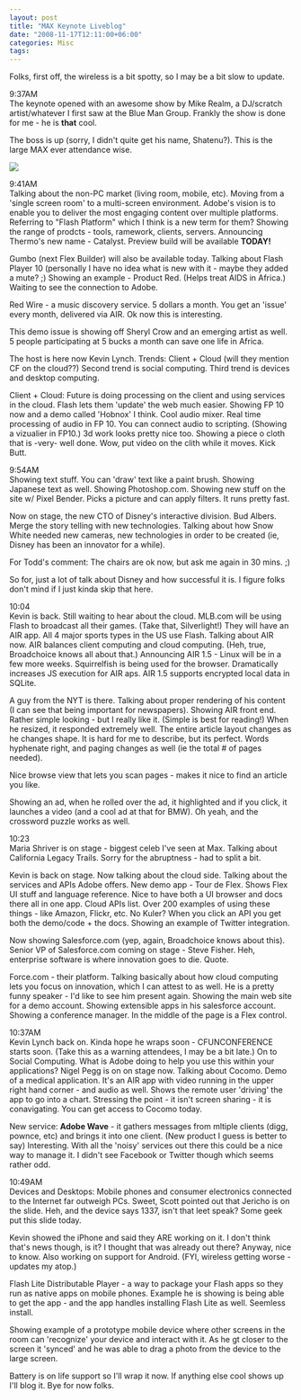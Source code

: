```yaml
---
layout: post
title: "MAX Keynote Liveblog"
date: "2008-11-17T12:11:00+06:00"
categories: Misc 
tags: 
---
```


Folks, first off, the wireless is a bit spotty, so I may be a bit slow to update.
<!--more-->
9:37AM<br/>
The keynote opened with an awesome show by Mike Realm, a DJ/scratch artist/whatever I first saw at the Blue Man Group. Frankly the show is done for me - he is <b>that</b> cool.

The boss is up (sorry, I didn't quite get his name, Shatenu?). This is the large MAX ever attendance wise.

<img src="https://static.raymondcamden.com/images//photo.jpg">

9:41AM<br/>
Talking about the non-PC market (living room, mobile, etc). Moving from a 'single screen room' to a multi-screen environment. Adobe's vision is to enable you to deliver the most engaging content over multiple platforms. Referring to "Flash Platform" which I think is a new term for them? Showing the range of prodcts - tools, ramework, clients, servers. Announcing Thermo's new name - Catalyst. Preview build will be available <b>TODAY!</b>

Gumbo (next Flex Builder) will also be available today. Talking about Flash Player 10 (personally I have no idea what is new with it - maybe they added a mute? ;) Showing an example - Product Red. (Helps treat AIDS in Africa.) Waiting to see the connection to Adobe.

Red Wire - a music discovery service. 5 dollars a month. You get an 'issue' every month, delivered via AIR. Ok now this is interesting.

This demo issue is showing off Sheryl Crow and an emerging artist as well. 5 people participating at 5 bucks a month can save one life in Africa.

The host is here now Kevin Lynch. Trends: Client + Cloud (will they mention CF on the cloud??) Second trend is social computing. Third trend is devices and desktop computing.

Client + Cloud: Future is doing processing on the client and using services in the cloud. Flash lets them 'update' the web much easier. Showing FP 10 now and a demo called 'Hobnox' I think. Cool audio mixer. Real time processing of audio in FP 10. You can connect audio to scripting. (Showing a vizualier in FP10.) 3d work looks pretty nice too. Showing a piece o cloth that is -very- well done. Wow, put video on the clith while it moves. Kick Butt.

9:54AM<br/>
Showing text stuff. You can 'draw' text like a paint brush. Showing Japanese text as well. Showing Photoshop.com. Showing new stuff on the site w/ Pixel Bender. Picks a picture and can apply filters. It runs pretty fast. 

Now on stage, the new CTO of Disney's interactive division. Bud Albers. Merge the story telling with new technologies. Talking about how Snow White needed new cameras, new technologies in order to be created (ie, Disney has been an innovator for a while).

For Todd's comment: The chairs are ok now, but ask me again in 30 mins. ;)

So for, just a lot of talk about Disney and how successful it is. I figure folks don't mind if I just kinda skip that here.

10:04<br/>
Kevin is back. Still waiting to hear about the cloud. MLB.com will be using Flash to broadcast all their games. (Take that, Silverlight!) They will have an AIR app. All 4 major sports types in the US use Flash. Talking about AIR now. AIR balances client computing and cloud computing. (Heh, true, Broadchoice knows all about that.) Announcing AIR 1.5 - Linux will be in a few more weeks. Squirrelfish is being used for the browser. Dramatically increases JS execution for AIR aps. AIR 1.5 supports encrypted local data in SQLite. 

A guy from the NYT is there. Talking about proper rendering of his content (I can see that being important for newspapers). Showing AIR front end. Rather simple looking - but I really like it. (Simple is best for reading!) When he resized, it responded extremely well. The entire article layout changes as he changes shape. It is hard for me to describe, but its perfect. Words hyphenate right, and paging changes as well (ie the total # of pages needed).

Nice browse view that lets you scan pages - makes it nice to find an article you like. 

Showing an ad, when he rolled over the ad, it highlighted and if you click, it launches a video (and a cool ad at that for BMW). Oh yeah, and the crossword puzzle works as well.

10:23<br/>
Maria Shriver is on stage - biggest celeb I've seen at Max. Talking about California Legacy Trails. Sorry for the abruptness - had to split a bit.

Kevin is back on stage. Now talking about the cloud side. Talking about the services and APIs Adobe offers. New demo app - Tour de Flex. Shows Flex UI stuff and language reference. Nice to have both a UI browser and docs there all in one app. Cloud APIs list. Over 200 examples of using these things - like Amazon, Flickr, etc. No Kuler? When you click an API you get both the demo/code + the docs. Showing an example of Twitter integration. 

Now showing Salesforce.com (yep, again, Broadchoice knows about this). Senior VP of Salesforce.com coming on stage - Steve Fisher. Heh, enterprise software is where innovation goes to die. Quote. 

Force.com - their platform. Talking basically about how cloud computing lets you focus on innovation, which I can attest to as well. He is a pretty funny speaker - I'd like to see him present again. Showing the main web site for a demo account. Showing extensible apps in his salesforce account. Showing a conference manager. In the middle of the page is a Flex control.

10:37AM<br/>
Kevin Lynch back on. Kinda hope he wraps soon - CFUNCONFERENCE starts soon. (Take this as a warning attendees, I may be a bit late.) On to Social Computing. What is Adobe doing to help you use this within your applications? Nigel Pegg is on on stage now. Talking about Cocomo. Demo of a medical application. It's an AIR app with video running in the upper right hand corner - and audio as well. Shows the remote user 'driving' the app to go into a chart. Stressing the point - it isn't screen sharing - it is conavigating. You can get access to Cocomo today.

New service: <b>Adobe Wave</b> - it gathers messages from mltiple clients (digg, pownce, etc) and brings it into one client. (New product I guess is better to say) Interesting. With all the 'noisy' services out there this could be a nice way to manage it. I didn't see Facebook or Twitter though which seems rather odd.

10:49AM<br/>
Devices and Desktops: Mobile phones and consumer electronics connected to the Internet far outweigh PCs. Sweet, Scott pointed out that Jericho is on the slide. Heh, and the device says 1337, isn't that leet speak? Some geek put this slide today.

Kevin showed the iPhone and said they ARE working on it. I don't think that's news though, is it? I thought that was already out there? Anyway, nice to know. Also working on support for Android. (FYI, wireless getting worse - updates my atop.)

Flash Lite Distributable Player - a way to package your Flash apps so they run as native apps on mobile phones. Example he is showing is being able to get the app - and the app handles installing Flash Lite as well. Seemless install.

Showing example of a prototype mobile device where other screens in the room can 'recognize' your device and interact with it. As he gt closer to the screen it 'synced' and he was able to drag a photo from the device to the large screen. 

Battery is on life support so I'll wrap it now. If anything else cool shows up I'll blog it. Bye for now folks.